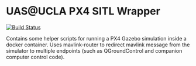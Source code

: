 # UAS@UCLA PX4 SITL Wrapper
[![Build Status](https://travis-ci.com/uas-at-ucla/sitl-wrapper.svg?branch=master)](https://travis-ci.com/uas-at-ucla/sitl-wrapper)

Contains some helper scripts for running a PX4 Gazebo simulation inside a docker container. Uses mavlink-router to redirect mavlink message from the simulator to multiple endpoints (such as QGroundControl and companion computer control code).
